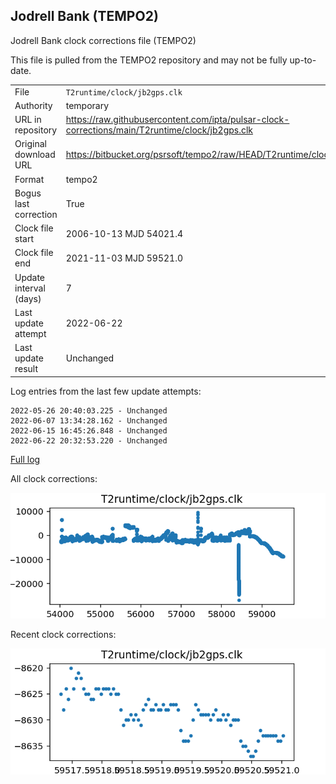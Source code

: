 
## Jodrell Bank (TEMPO2)

Jodrell Bank clock corrections file (TEMPO2)

This file is pulled from the TEMPO2 repository and may not be fully up-to-date.

|     |     |
|:--- |:--- |
| File | `T2runtime/clock/jb2gps.clk` |
| Authority | temporary |
| URL in repository | <https://raw.githubusercontent.com/ipta/pulsar-clock-corrections/main/T2runtime/clock/jb2gps.clk> |
| Original download URL | <https://bitbucket.org/psrsoft/tempo2/raw/HEAD/T2runtime/clock/jb2gps.clk> |
| Format | tempo2 |
| Bogus last correction | True |
| Clock file start | 2006-10-13 MJD 54021.4 |
| Clock file end | 2021-11-03 MJD 59521.0 |
| Update interval (days) | 7 |
| Last update attempt | 2022-06-22 |
| Last update result | Unchanged |

Log entries from the last few update attempts:
```
2022-05-26 20:40:03.225 - Unchanged
2022-06-07 13:34:28.162 - Unchanged
2022-06-15 16:45:26.848 - Unchanged
2022-06-22 20:32:53.220 - Unchanged
```
[Full log](https://raw.githubusercontent.com/ipta/pulsar-clock-corrections/main/log/T2runtime/clock/jb2gps.clk.log)


All clock corrections:

![plot of all clock corrections](jb2gps.clk.png "All corrections")

Recent clock corrections:

![plot of recent clock corrections](jb2gps.clk.short.png "Recent corrections")

